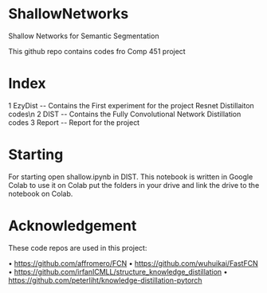 # ShallowNetworks
Shallow Networks for Semantic Segmentation

This github repo contains codes fro Comp 451 project

# Index

1 EzyDist -- Contains the First experiment for the project Resnet Distillaiton codes\n
2 DIST -- Contains the Fully Convolutional Network Distillation codes
3 Report -- Report for the project

# Starting 

For starting open shallow.ipynb in DIST. This notebook is written in Google Colab to use it 
on Colab put the folders in your drive and link the drive to the notebook on Colab.

# Acknowledgement

These code repos are used in this project:

•	https://github.com/affromero/FCN
•	https://github.com/wuhuikai/FastFCN
•	https://github.com/irfanICMLL/structure_knowledge_distillation
•	https://github.com/peterliht/knowledge-distillation-pytorch


